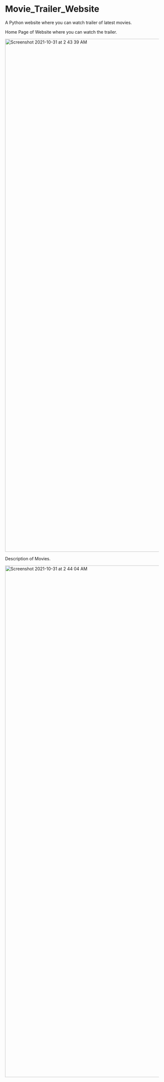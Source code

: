 # Movie_Trailer_Website

A Python website where you can watch trailer of latest movies. 


Home Page of Website where you can watch the trailer.

<img width="1680" alt="Screenshot 2021-10-31 at 2 43 39 AM" src="https://user-images.githubusercontent.com/19996039/139571599-d7cffe60-8dfd-40f7-85ca-21b8577800ce.png">

Description of Movies.

<img width="1676" alt="Screenshot 2021-10-31 at 2 44 04 AM" src="https://user-images.githubusercontent.com/19996039/139571623-990475a1-d16d-4d7e-a778-685c810c8849.png">

